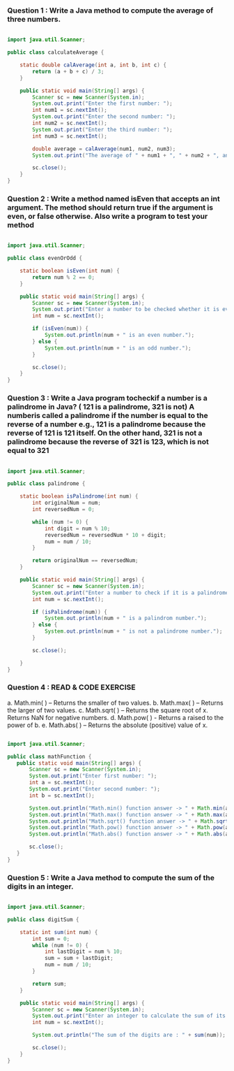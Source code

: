 ### Question 1 : Write a Java method to compute the average of three numbers.

```java

import java.util.Scanner;

public class calculateAverage {

    static double calAverage(int a, int b, int c) {
        return (a + b + c) / 3;
    }

    public static void main(String[] args) {
        Scanner sc = new Scanner(System.in);
        System.out.print("Enter the first number: ");
        int num1 = sc.nextInt();
        System.out.print("Enter the second number: ");
        int num2 = sc.nextInt();
        System.out.print("Enter the third number: ");
        int num3 = sc.nextInt();

        double average = calAverage(num1, num2, num3);
        System.out.print("The average of " + num1 + ", " + num2 + ", and " + num3 + " is: " + average);

        sc.close();
    }
}
```

### Question 2 : Write a method named isEven that accepts an int argument. The method should return true if the argument is even, or false otherwise. Also write a program to test your method

```java

import java.util.Scanner;

public class evenOrOdd {

    static boolean isEven(int num) {
        return num % 2 == 0;
    }

    public static void main(String[] args) {
        Scanner sc = new Scanner(System.in);
        System.out.print("Enter a number to be checked whether it is even or odd: ");
        int num = sc.nextInt();

        if (isEven(num)) {
            System.out.println(num + " is an even number.");
        } else {
            System.out.println(num + " is an odd number.");
        }

        sc.close();
    }
}
```

### Question 3 : Write a Java program tocheckif a number is a palindrome in Java? ( 121 is a palindrome, 321 is not) A numberis called a palindrome if the number is equal to the reverse of a number e.g., 121 is a palindrome because the reverse of 121 is 121 itself. On the other hand, 321 is not a palindrome because the reverse of 321 is 123, which is not equal to 321

```java

import java.util.Scanner;

public class palindrome {

    static boolean isPalindrome(int num) {
        int originalNum = num;
        int reversedNum = 0;

        while (num != 0) {
            int digit = num % 10;
            reversedNum = reversedNum * 10 + digit;
            num = num / 10;
        }

        return originalNum == reversedNum;
    }

    public static void main(String[] args) {
        Scanner sc = new Scanner(System.in);
        System.out.print("Enter a number to check if it is a palindrome: ");
        int num = sc.nextInt();

        if (isPalindrome(num)) {
            System.out.println(num + " is a palindrom number.");
        } else {
            System.out.println(num + " is not a palindrome number.");
        }

        sc.close();

    }
}
```

### Question 4 : READ & CODE EXERCISE

a. Math.min( ) – Returns the smaller of two values.
b. Math.max( ) – Returns the larger of two values.
c. Math.sqrt( ) – Returns the square root of x. Returns NaN for negative numbers.
d. Math.pow( ) - Returns a raised to the power of b.
e. Math.abs( ) – Returns the absolute (positive) value of x.

```java

import java.util.Scanner;

public class mathFunction {
   public static void main(String[] args) {
       Scanner sc = new Scanner(System.in);
       System.out.print("Enter first number: ");
       int a = sc.nextInt();
       System.out.print("Enter second number: ");
       int b = sc.nextInt();

       System.out.println("Math.min() function answer -> " + Math.min(a, b));
       System.out.println("Math.max() function answer -> " + Math.max(a, b));
       System.out.println("Math.sqrt() function answer -> " + Math.sqrt(a));
       System.out.println("Math.pow() function answer -> " + Math.pow(a, b));
       System.out.println("Math.abs() function answer -> " + Math.abs(a - b));

       sc.close();
   }
}
```

### Question 5 : Write a Java method to compute the sum of the digits in an integer.

```java

import java.util.Scanner;

public class digitSum {

    static int sum(int num) {
        int sum = 0;
        while (num != 0) {
            int lastDigit = num % 10;
            sum = sum + lastDigit;
            num = num / 10;
        }

        return sum;
    }

    public static void main(String[] args) {
        Scanner sc = new Scanner(System.in);
        System.out.print("Enter an integer to calculate the sum of its digits: ");
        int num = sc.nextInt();

        System.out.println("The sum of the digits are : " + sum(num));

        sc.close();
    }
}
```
